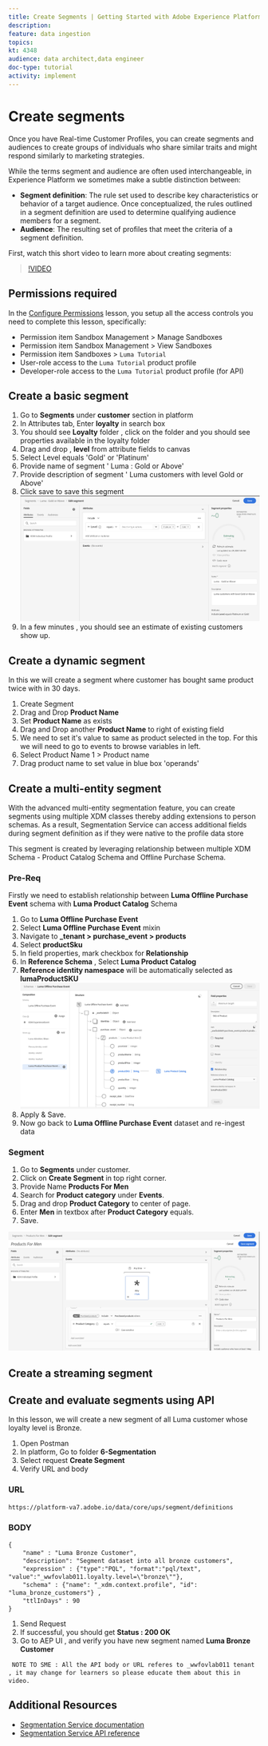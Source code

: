 ```yaml
---
title: Create Segments | Getting Started with Adobe Experience Platform for Data Architects and Data Engineers
description: 
feature: data ingestion
topics: 
kt: 4348
audience: data architect,data engineer
doc-type: tutorial
activity: implement
---
```


# Create segments

Once you have Real-time Customer Profiles, you can create segments and audiences to create groups of individuals who share similar traits and might respond similarly to marketing strategies.

While the terms segment and audience are often used interchangeable, in Experience Platform we sometimes make a subtle distinction between:

* **Segment definition**: The rule set used to describe key characteristics or behavior of a target audience. Once conceptualized, the rules outlined in a segment definition are used to determine qualifying audience members for a segment.
* **Audience**: The resulting set of profiles that meet the criteria of a segment definition.

First, watch this short video to learn more about creating segments:
>[!VIDEO](https://video.tv.adobe.com/v/27254?quality=12&learn=on)

## Permissions required

In the [Configure Permissions](configure-permissions.md) lesson, you setup all the access controls you need to complete this lesson, specifically:

* Permission item Sandbox Management > Manage Sandboxes
* Permission item Sandbox Management > View Sandboxes
* Permission item Sandboxes > `Luma Tutorial`
* User-role access to the `Luma Tutorial` product profile
* Developer-role access to the `Luma Tutorial` product profile (for API)

## Create a basic segment

1. Go to **Segments** under **customer** section in platform
1. In Attributes tab, Enter **loyalty** in search box
1. You should see **Loyalty** folder , click on the folder and you should see properties available in the loyalty folder
1. Drag and drop , **level** from attribute fields to canvas 
1. Select Level equals 'Gold' or 'Platinum'
1. Provide name of segment ' Luma : Gold or Above'
1. Provide description of segment ' Luma customers with level Gold or Above'
1. Click save to save this segment
   ![Segment](assets/segment-goldOrAbove.png)
1.  In a few minutes , you should see an estimate of existing customers show up.

## Create a dynamic segment

In this we will create a segment where customer has bought same product twice with in 30 days.

1. Create Segment 
1. Drag and Drop **Product Name**
1. Set **Product Name** as exists
1. Drag and Drop another  **Product Name** to right of existing field
1. We need to set it's value to same as product selected in the top. For this we will need to go to events to browse variables in left.
1. Select Product Name 1 > Product name 
1. Drag product name to set value in blue box 'operands'

## Create a multi-entity segment

With the advanced multi-entity segmentation feature, you can create segments using multiple XDM classes thereby adding extensions to person schemas. As a result, Segmentation Service can access additional fields during segment definition as if they were native to the profile data store

This segment is created by leveraging relationship between multiple XDM Schema - Product Catalog Schema and Offline Purchase Schema.

### Pre-Req

Firstly we need to establish relationship between **Luma Offline Purchase Event** schema with **Luma Product Catalog** Schema

1. Go to **Luma Offline Purchase Event**
1. Select **Luma Offline Purchase Event** mixin
1. Navigate to **_tenant > purchase_event > products** 
1. Select **productSku**
1. In field properties, mark checkbox for **Relationship**
1. In **Reference Schema** , Select **Luma Product Catalog**
1. **Reference identity namespace** will be automatically selected as **lumaProductSKU**
   ![Product Relationship](assets/segment-productRelationship.png)
1. Apply & Save.
1. Now go back to **Luma Offline Purchase Event** dataset and re-ingest data

### Segment

1. Go to **Segments** under customer.
1. Click on **Create Segment** in top right corner.
1. Provide Name **Products For Men**
1. Search for **Product category** under **Events**.
1. Drag and drop **Product Category** to center of page.
1. Enter **Men** in textbox after **Product Category** equals.
1. Save.

![Product Category](assets/segment-MultiEntity.png)

## Create a streaming segment

## Create and evaluate segments using API

In this lesson, we will create a new segment of all Luma customer whose loyalty level is Bronze.


1. Open Postman
1. In platform, Go to folder **6-Segmentation**
1. Select request **Create Segment**
1. Verify URL and body

### URL

```
https://platform-va7.adobe.io/data/core/ups/segment/definitions
```

### BODY 

```
{
    "name" : "Luma Bronze Customer",
    "description": "Segment dataset into all bronze customers",
    "expression" : {"type":"PQL", "format":"pql/text", "value":"_wwfovlab011.loyalty.level=\"bronze\""},
    "schema" : {"name": "_xdm.context.profile", "id": "luma_bronze_customers"} ,
    "ttlInDays" : 90
}

```

1. Send Request
1. If successful, you should get **Status : 200 OK**
1. Go to AEP UI , and verify you have new segment named **Luma Bronze Customer**


```
 NOTE TO SME : All the API body or URL referes to _wwfovlab011 tenant , it may change for learners so please educate them about this in video.
```

## Additional Resources

* [Segmentation Service documentation](https://docs.adobe.com/content/help/en/experience-platform/segmentation/home.html)
* [Segmentation Service API reference](https://www.adobe.io/apis/experienceplatform/home/api-reference.html#!acpdr/swagger-specs/segmentation.yaml)
